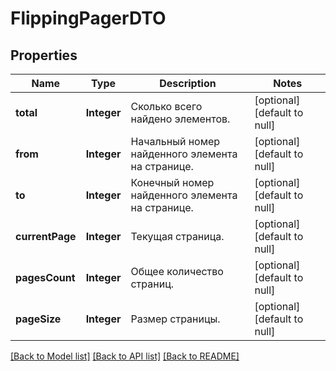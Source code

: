# FlippingPagerDTO
## Properties

| Name | Type | Description | Notes |
|------------ | ------------- | ------------- | -------------|
| **total** | **Integer** | Сколько всего найдено элементов. | [optional] [default to null] |
| **from** | **Integer** | Начальный номер найденного элемента на странице. | [optional] [default to null] |
| **to** | **Integer** | Конечный номер найденного элемента на странице. | [optional] [default to null] |
| **currentPage** | **Integer** | Текущая страница. | [optional] [default to null] |
| **pagesCount** | **Integer** | Общее количество страниц. | [optional] [default to null] |
| **pageSize** | **Integer** | Размер страницы. | [optional] [default to null] |

[[Back to Model list]](../README.md#documentation-for-models) [[Back to API list]](../README.md#documentation-for-api-endpoints) [[Back to README]](../README.md)

